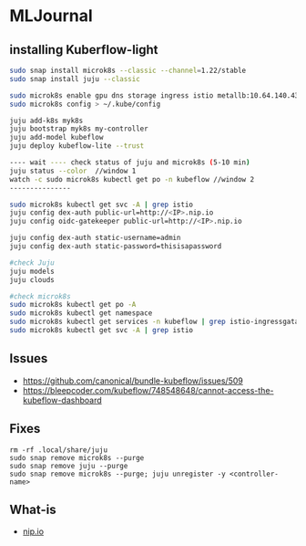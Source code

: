 # MLJournal

## installing Kuberflow-light
```bash
sudo snap install microk8s --classic --channel=1.22/stable
sudo snap install juju --classic

sudo microk8s enable gpu dns storage ingress istio metallb:10.64.140.43-10.64.140.49 
sudo microk8s config > ~/.kube/config

juju add-k8s myk8s
juju bootstrap myk8s my-controller
juju add-model kubeflow
juju deploy kubeflow-lite --trust

---- wait ---- check status of juju and microk8s (5-10 min)
juju status --color  //window 1
watch -c sudo microk8s kubectl get po -n kubeflow //window 2
---------------

sudo microk8s kubectl get svc -A | grep istio
juju config dex-auth public-url=http://<IP>.nip.io
juju config oidc-gatekeeper public-url=http://<IP>.nip.io

juju config dex-auth static-username=admin
juju config dex-auth static-password=thisisapassword

#check Juju
juju models
juju clouds

#check microk8s
sudo microk8s kubectl get po -A
sudo microk8s kubectl get namespace
sudo microk8s kubectl get services -n kubeflow | grep istio-ingressgataway-workload
sudo microk8s kubectl get svc -A | grep istio
```
## Issues
- https://github.com/canonical/bundle-kubeflow/issues/509
- https://bleepcoder.com/kubeflow/748548648/cannot-access-the-kubeflow-dashboard

## Fixes
```
rm -rf .local/share/juju
sudo snap remove microk8s --purge
sudo snap remove juju --purge
sudo snap remove microk8s --purge; juju unregister -y <controller-name>
```
## What-is
- [nip.io](https://cluedin-io.github.io/Home/faq/nip/)
